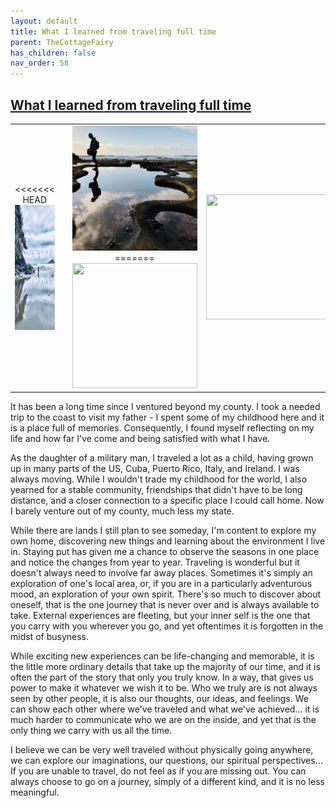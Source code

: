 ```yaml
---
layout: default
title: What I learned from traveling full time
parent: TheCottageFairy
has_children: false
nav_order: 58
---
```


## [What I learned from traveling full time](https://www.youtube.com/watch?v=ysbQ3QYZ9CI)

<div>
<table align="center">
	<tr>
		<td align="center">
<<<<<<< HEAD
			<img src="../../assets/cottage_fairy_ai_generated_photos/What_I_learned_from_traveling_full_time-[ysbQ3QYZ9CI]/generated_00.png" height="200" width="200"/>
		</td>
		<td align="center">
			<img src="../../assets/cottage_fairy_ai_generated_photos/What_I_learned_from_traveling_full_time-[ysbQ3QYZ9CI]/generated_01.png" height="200" width="200"/>
		</td>
		<td align="center">
			<img src="../../assets/cottage_fairy_ai_generated_photos/What_I_learned_from_traveling_full_time-[ysbQ3QYZ9CI]/generated_02.png" height="200" width="200"/>
=======
			<img src="../../posters/What_I_learned_from_traveling_full_time-[ysbQ3QYZ9CI]/generated_00.png" height="200" width="200"/>
		</td>
		<td align="center">
			<img src="../../posters/What_I_learned_from_traveling_full_time-[ysbQ3QYZ9CI]/generated_01.png" height="200" width="200"/>
		</td>
		<td align="center">
			<img src="../../posters/What_I_learned_from_traveling_full_time-[ysbQ3QYZ9CI]/generated_02.png" height="200" width="200"/>
>>>>>>> ffe52613361410ad9d371a0f80e81de4dd24175f
		</td>
	</tr>
</table>
</div>

It has been a long time since I ventured beyond my county. I took a needed trip to the coast to visit my father - I spent some of my childhood here and it is a place full of memories. Consequently, I found myself reflecting on my life and how far I've come and being satisfied with what I have.

As the daughter of a military man, I traveled a lot as a child, having grown up in many parts of the US, Cuba, Puerto Rico, Italy, and Ireland. I was always moving. While I wouldn't trade my childhood for the world, I also yearned for a stable community, friendships that didn't have to be long distance, and a closer connection to a specific place I could call home. Now I barely venture out of my county, much less my state.

While there are lands I still plan to see someday, I'm content to explore my own home, discovering new things and learning about the environment I live in. Staying put has given me a chance to observe the seasons in one place and notice the changes from year to year. Traveling is wonderful but it doesn't always need to involve far away places. Sometimes it's simply an exploration of one's local area, or, if you are in a particularly adventurous mood, an exploration of your own spirit. There's so much to discover about oneself, that is the one journey that is never over and is always available to take. External experiences are fleeting, but your inner self is the one that you carry with you wherever you go, and yet oftentimes it is forgotten in the midst of busyness.

While exciting new experiences can be life-changing and memorable, it is the little more ordinary details that take up the majority of our time, and it is often the part of the story that only you truly know. In a way, that gives us power to make it whatever we wish it to be. Who we truly are is not always seen by other people, it is also our thoughts, our ideas, and feelings. We can show each other where we've traveled and what we've achieved... it is much harder to communicate who we are on the inside, and yet that is the only thing we carry with us all the time.

I believe we can be very well traveled without physically going anywhere, we can explore our imaginations, our questions, our spiritual perspectives... If you are unable to travel, do not feel as if you are missing out. You can always choose to go on a journey, simply of a different kind, and it is no less meaningful.